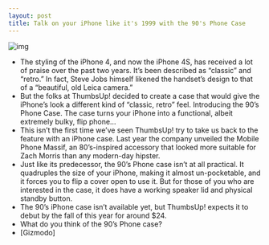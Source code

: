 ```yaml
---
layout: post
title: Talk on your iPhone like it's 1999 with the 90's Phone Case
---
```

![img](http://media.idownloadblog.com/wp-content/uploads/2012/03/90s-phone-case.jpg)
* The styling of the iPhone 4, and now the iPhone 4S, has received a lot of praise over the past two years. It’s been described as “classic” and “retro.” In fact, Steve Jobs himself likened the handset’s design to that of a “beautiful, old Leica camera.”
* But the folks at ThumbsUp! decided to create a case that would give the iPhone’s look a different kind of “classic, retro” feel. Introducing the 90’s Phone Case. The case turns your iPhone into a functional, albeit extremely bulky, flip phone…
* This isn’t the first time we’ve seen ThumbsUp! try to take us back to the feature with an iPhone case. Last year the company unveiled the Mobile Phone Massif, an 80’s-inspired accessory that looked more suitable for Zach Morris than any modern-day hipster.
* Just like its predecessor, the 90’s Phone case isn’t at all practical. It quadruples the size of your iPhone, making it almost un-pocketable, and it forces you to flip a cover open to use it. But for those of you who are interested in the case, it does have a working speaker lid and physical standby button.
* The 90’s iPhone case isn’t available yet, but ThumbsUp! expects it to debut by the fall of this year for around $24.
* What do you think of the 90’s Phone case?
* [Gizmodo]

